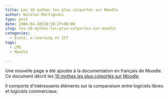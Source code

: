 ```yaml
---
title: Les 10 mythes les plus colportés sur Moodle
author: Nicolas Martignoni
type: post
date: 2006-04-20T20:50:27+00:00
slug: les-10-mythes-les-plus-colportes-sur-moodle
categories:
  - École, e-learning et ICT
tags:
  - LMS
  - Moodle

---
```

Une nouvelle page a été ajoutée à la documentation en français de Moodle. Ce document décrit les <a title="10 mythes" target="_blank" href="http://docs.moodle.org/fr/Mythes_sur_Moodle">10 mythes les plus colportés sur Moodle</a>.

Il comporte d'intéressants éléments sur la comparaison entre logiciels libres et logiciels commerciaux.